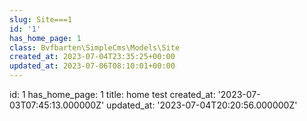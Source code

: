```yaml
---
slug: Site===1
id: '1'
has_home_page: 1
class: Bvfbarten\SimpleCms\Models\Site
created_at: 2023-07-04T23:35:25+00:00
updated_at: 2023-07-06T08:10:01+00:00
---
```

id: 1
has_home_page: 1
title: home test
created_at: '2023-07-03T07:45:13.000000Z'
updated_at: '2023-07-04T20:20:56.000000Z'
